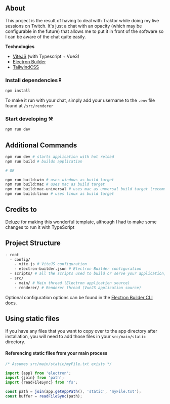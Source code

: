 ## About

This project is the result of having to deal with Traktor while doing my live sessions on Twitch. It's just a chat with an opacity (which may be configurable in the future) that allows me to put it in front of the software so I can be aware of the chat quite easily.

**Technologies**
- [ViteJS](https://vitejs.dev) (with Typescript + Vue3)
- [Electron Builder](https://www.electron.build/)
- [TailwindCSS](https://tailwindcss.com/docs)

### Install dependencies ⏬

```bash
npm install
```
To make it run with your chat, simply add your username to the `.env` file found at `/src/renderer`


### Start developing ⚒️

```bash
npm run dev
```

## Additional Commands

```bash
npm run dev # starts application with hot reload
npm run build # builds application

# OR

npm run build:win # uses windows as build target
npm run build:mac # uses mac as build target
npm run build:mac-universal # uses mac as unversal build target (recommended)
npm run build:linux # uses linux as build target
```

## Credits to
[Deluze](https://github.com/Deluze/electron-vue-template) for making this wonderful template, although I had to make some changes to run it with TypeScript

## Project Structure

```bash
- root
  - config/
    - vite.js # ViteJS configuration
    - electron-builder.json # Electron Builder configuration
  - scripts/ # all the scripts used to build or serve your application, change as you like.
  - src/
    - main/ # Main thread (Electron application source)
    - renderer/ # Renderer thread (VueJS application source)
```

Optional configuration options can be found in the [Electron Builder CLI docs](https://www.electron.build/cli.html).

## Using static files

If you have any files that you want to copy over to the app directory after installation, you will need to add those files in your `src/main/static` directory.

#### Referencing static files from your main process

```ts
/* Assumes src/main/static/myFile.txt exists */

import {app} from 'electron';
import {join} from 'path';
import {readFileSync} from 'fs';

const path = join(app.getAppPath(), 'static', 'myFile.txt');
const buffer = readFileSync(path);
```

